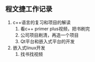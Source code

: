 ## 程文捷工作记录
1. c++语言的复习和项目的解读
   1. 看c++ primer plus视频，把书刷完
   2. 公司项目刷清，再造一个项目
   3. Qt平台和嵌入式平台的开发
2. 嵌入式linux开发
   1. 找书找视频